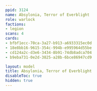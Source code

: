 ```yaml
---
ppid: 3124
name: Absylonia, Terror of Everblight
role: warlock
factions:
- legion
scans: 4
cards:
- bfbf1ecc-70ca-3a27-b913-a6933315ec0d
- 18e8bb16-9615-354c-994b-e995964d55be
- cd124a2c-d3e6-3434-8b91-74db8adca704
- b9eba731-0e2d-3825-a28b-6bce86947cd9

layout: model
title: Absylonia, Terror of Everblight
disableToc: true
hidden: true
---
```

